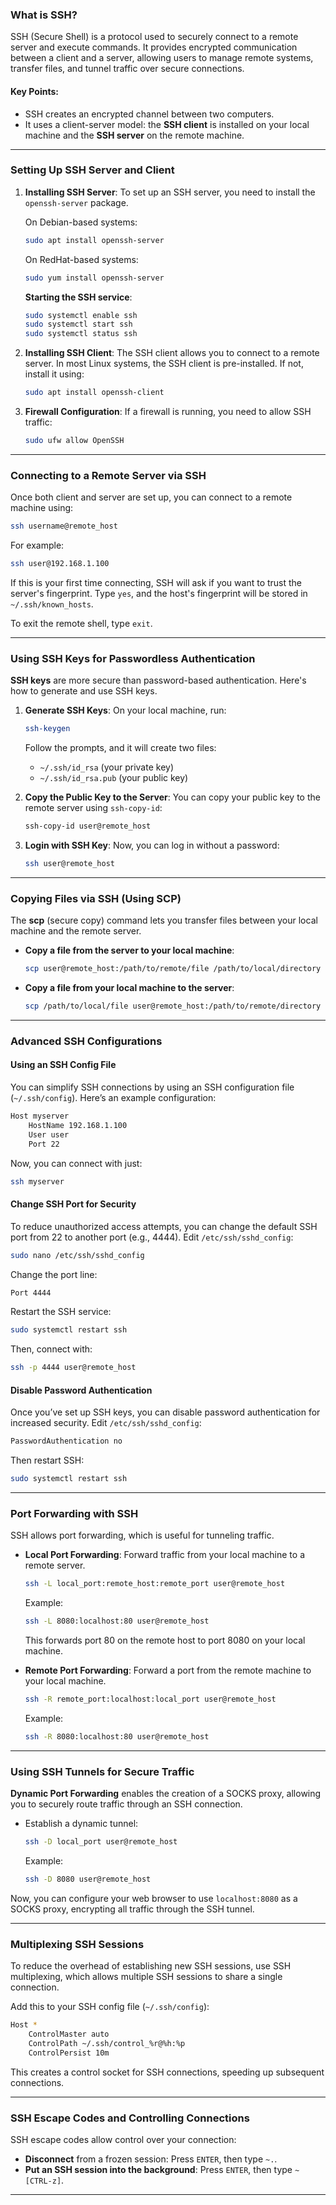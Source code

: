 ### What is SSH?

SSH (Secure Shell) is a protocol used to securely connect to a remote server and execute commands. It provides encrypted communication between a client and a server, allowing users to manage remote systems, transfer files, and tunnel traffic over secure connections.

#### **Key Points:**
- SSH creates an encrypted channel between two computers.
- It uses a client-server model: the **SSH client** is installed on your local machine and the **SSH server** on the remote machine.

---

### Setting Up SSH Server and Client

1. **Installing SSH Server**:
   To set up an SSH server, you need to install the `openssh-server` package.

   On Debian-based systems:
   ```bash
   sudo apt install openssh-server
   ```

   On RedHat-based systems:
   ```bash
   sudo yum install openssh-server
   ```

   **Starting the SSH service**:
   ```bash
   sudo systemctl enable ssh
   sudo systemctl start ssh
   sudo systemctl status ssh
   ```

2. **Installing SSH Client**:
   The SSH client allows you to connect to a remote server. In most Linux systems, the SSH client is pre-installed. If not, install it using:
   ```bash
   sudo apt install openssh-client
   ```

3. **Firewall Configuration**:
   If a firewall is running, you need to allow SSH traffic:
   ```bash
   sudo ufw allow OpenSSH
   ```

---

### Connecting to a Remote Server via SSH

Once both client and server are set up, you can connect to a remote machine using:
```bash
ssh username@remote_host
```
For example:
```bash
ssh user@192.168.1.100
```

If this is your first time connecting, SSH will ask if you want to trust the server's fingerprint. Type `yes`, and the host's fingerprint will be stored in `~/.ssh/known_hosts`.

To exit the remote shell, type `exit`.

---

### Using SSH Keys for Passwordless Authentication

**SSH keys** are more secure than password-based authentication. Here's how to generate and use SSH keys.

1. **Generate SSH Keys**:
   On your local machine, run:
   ```bash
   ssh-keygen
   ```
   Follow the prompts, and it will create two files:
   - `~/.ssh/id_rsa` (your private key)
   - `~/.ssh/id_rsa.pub` (your public key)

2. **Copy the Public Key to the Server**:
   You can copy your public key to the remote server using `ssh-copy-id`:
   ```bash
   ssh-copy-id user@remote_host
   ```

3. **Login with SSH Key**:
   Now, you can log in without a password:
   ```bash
   ssh user@remote_host
   ```

---

### Copying Files via SSH (Using SCP)

The **scp** (secure copy) command lets you transfer files between your local machine and the remote server.

- **Copy a file from the server to your local machine**:
   ```bash
   scp user@remote_host:/path/to/remote/file /path/to/local/directory
   ```

- **Copy a file from your local machine to the server**:
   ```bash
   scp /path/to/local/file user@remote_host:/path/to/remote/directory
   ```

---

### Advanced SSH Configurations

#### **Using an SSH Config File**

You can simplify SSH connections by using an SSH configuration file (`~/.ssh/config`). Here’s an example configuration:
```bash
Host myserver
    HostName 192.168.1.100
    User user
    Port 22
```
Now, you can connect with just:
```bash
ssh myserver
```

#### **Change SSH Port for Security**

To reduce unauthorized access attempts, you can change the default SSH port from 22 to another port (e.g., 4444). Edit `/etc/ssh/sshd_config`:
```bash
sudo nano /etc/ssh/sshd_config
```
Change the port line:
```bash
Port 4444
```
Restart the SSH service:
```bash
sudo systemctl restart ssh
```
Then, connect with:
```bash
ssh -p 4444 user@remote_host
```

#### **Disable Password Authentication**

Once you’ve set up SSH keys, you can disable password authentication for increased security. Edit `/etc/ssh/sshd_config`:
```bash
PasswordAuthentication no
```
Then restart SSH:
```bash
sudo systemctl restart ssh
```

---

### Port Forwarding with SSH

SSH allows port forwarding, which is useful for tunneling traffic.

- **Local Port Forwarding**: Forward traffic from your local machine to a remote server.
  ```bash
  ssh -L local_port:remote_host:remote_port user@remote_host
  ```
  Example:
  ```bash
  ssh -L 8080:localhost:80 user@remote_host
  ```
  This forwards port 80 on the remote host to port 8080 on your local machine.

- **Remote Port Forwarding**: Forward a port from the remote machine to your local machine.
  ```bash
  ssh -R remote_port:localhost:local_port user@remote_host
  ```
  Example:
  ```bash
  ssh -R 8080:localhost:80 user@remote_host
  ```

---

### Using SSH Tunnels for Secure Traffic

**Dynamic Port Forwarding** enables the creation of a SOCKS proxy, allowing you to securely route traffic through an SSH connection.

- Establish a dynamic tunnel:
  ```bash
  ssh -D local_port user@remote_host
  ```
  Example:
  ```bash
  ssh -D 8080 user@remote_host
  ```

Now, you can configure your web browser to use `localhost:8080` as a SOCKS proxy, encrypting all traffic through the SSH tunnel.

---

### Multiplexing SSH Sessions

To reduce the overhead of establishing new SSH sessions, use SSH multiplexing, which allows multiple SSH sessions to share a single connection.

Add this to your SSH config file (`~/.ssh/config`):
```bash
Host *
    ControlMaster auto
    ControlPath ~/.ssh/control_%r@%h:%p
    ControlPersist 10m
```

This creates a control socket for SSH connections, speeding up subsequent connections.

---

### SSH Escape Codes and Controlling Connections

SSH escape codes allow control over your connection:

- **Disconnect** from a frozen session: Press `ENTER`, then type `~.`.
- **Put an SSH session into the background**: Press `ENTER`, then type `~[CTRL-z]`.

---
